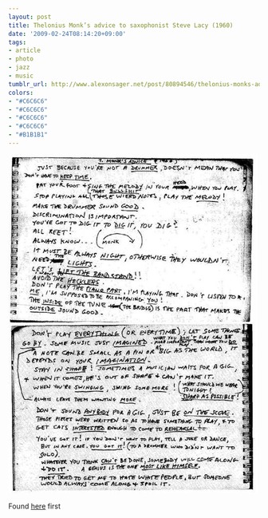 ```yaml
---
layout: post
title: Thelonius Monk’s advice to saxophonist Steve Lacy (1960)
date: '2009-02-24T08:14:20+09:00'
tags:
- article
- photo
- jazz
- music
tumblr_url: http://www.alexonsager.net/post/80894546/thelonius-monks-advice-to-saxophonist-steve-lacy
colors:
- "#C6C6C6"
- "#C6C6C6"
- "#C6C6C6"
- "#C6C6C6"
- "#B1B1B1"
---
```


<img src="/tumblr_files/inm2EB4i2kbb8ti9XtGHBKF5o1_500.jpg"/><br/>

<p>Found <a href="http://tinyurl.com/dmuf26" target="_blank">here</a> first</p>
